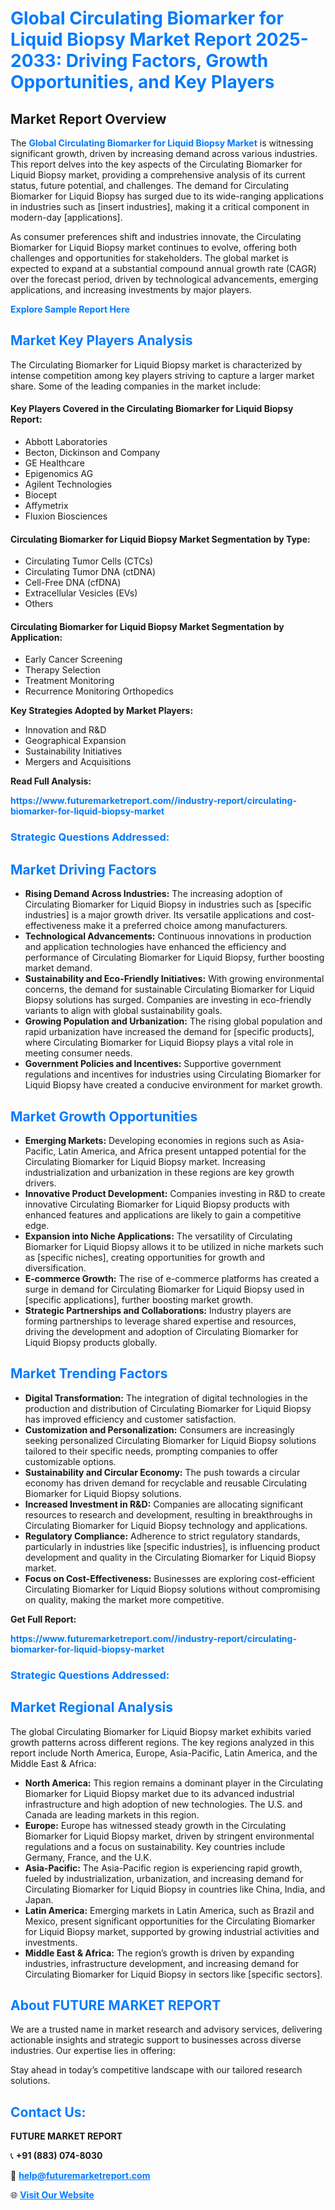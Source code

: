 <h1 style="color: #007BFF;">Global Circulating Biomarker for Liquid Biopsy Market Report 2025-2033: Driving Factors, Growth Opportunities, and Key Players</h1>

<section id="overview">
<h2>Market Report Overview</h2>
<p>The <a href="https://www.futuremarketreport.com//industry-report/circulating-biomarker-for-liquid-biopsy-market" style="color: #007BFF; text-decoration: none;"><strong>Global Circulating Biomarker for Liquid Biopsy Market</strong></a> is witnessing significant growth, driven by increasing demand across various industries. This report delves into the key aspects of the Circulating Biomarker for Liquid Biopsy market, providing a comprehensive analysis of its current status, future potential, and challenges. The demand for Circulating Biomarker for Liquid Biopsy has surged due to its wide-ranging applications in industries such as [insert industries], making it a critical component in modern-day [applications].</p>
<p>As consumer preferences shift and industries innovate, the Circulating Biomarker for Liquid Biopsy market continues to evolve, offering both challenges and opportunities for stakeholders. The global market is expected to expand at a substantial compound annual growth rate (CAGR) over the forecast period, driven by technological advancements, emerging applications, and increasing investments by major players.</p>
</section>

<section id="overview">
<p><a href="https://www.futuremarketreport.com//request-sample/reportId=54731" style="color: #007BFF; text-decoration: none;"><strong>Explore Sample Report Here</strong></a></p>
</section>

<section id="key-players">
<h2 style="color: #007BFF;">Market Key Players Analysis</h2>
<p>The Circulating Biomarker for Liquid Biopsy market is characterized by intense competition among key players striving to capture a larger market share. Some of the leading companies in the market include:</p>
<h4>Key Players Covered in the Circulating Biomarker for Liquid Biopsy Report:</h4>
<ul><li>Abbott Laboratories</li><li>Becton, Dickinson and Company</li><li>GE Healthcare</li><li>Epigenomics AG</li><li>Agilent Technologies</li><li>Biocept</li><li>Affymetrix</li><li>Fluxion Biosciences</li></ul>
<h4>Circulating Biomarker for Liquid Biopsy Market Segmentation by Type:</h4>
<ul><li>Circulating Tumor Cells (CTCs)</li><li>Circulating Tumor DNA (ctDNA)</li><li>Cell-Free DNA (cfDNA)</li><li>Extracellular Vesicles (EVs)</li><li>Others</li></ul>

<h4>Circulating Biomarker for Liquid Biopsy Market Segmentation by Application:</h4>
<ul><li>Early Cancer Screening</li><li>Therapy Selection</li><li>Treatment Monitoring</li><li>Recurrence Monitoring Orthopedics</li></ul>
<p><strong>Key Strategies Adopted by Market Players:</strong></p>
<ul>
<li>Innovation and R&D</li>
<li>Geographical Expansion</li>
<li>Sustainability Initiatives</li>
<li>Mergers and Acquisitions</li>
</ul>
</section>

<section>
<p><strong>Read Full Analysis: </strong></p><a href="https://www.futuremarketreport.com//industry-report/circulating-biomarker-for-liquid-biopsy-market" style="color: #007BFF; text-decoration: none;"><strong>https://www.futuremarketreport.com//industry-report/circulating-biomarker-for-liquid-biopsy-market</strong></a>
<h3 style="color: #007BFF;">Strategic Questions Addressed:</h3>
</section>

<section id="driving-factors">
<h2 style="color: #007BFF;">Market Driving Factors</h2>
<ul>
<li><strong>Rising Demand Across Industries:</strong> The increasing adoption of Circulating Biomarker for Liquid Biopsy in industries such as [specific industries] is a major growth driver. Its versatile applications and cost-effectiveness make it a preferred choice among manufacturers.</li>
<li><strong>Technological Advancements:</strong> Continuous innovations in production and application technologies have enhanced the efficiency and performance of Circulating Biomarker for Liquid Biopsy, further boosting market demand.</li>
<li><strong>Sustainability and Eco-Friendly Initiatives:</strong> With growing environmental concerns, the demand for sustainable Circulating Biomarker for Liquid Biopsy solutions has surged. Companies are investing in eco-friendly variants to align with global sustainability goals.</li>
<li><strong>Growing Population and Urbanization:</strong> The rising global population and rapid urbanization have increased the demand for [specific products], where Circulating Biomarker for Liquid Biopsy plays a vital role in meeting consumer needs.</li>
<li><strong>Government Policies and Incentives:</strong> Supportive government regulations and incentives for industries using Circulating Biomarker for Liquid Biopsy have created a conducive environment for market growth.</li>
</ul>
</section>

<section id="growth-opportunities">
<h2 style="color: #007BFF;">Market Growth Opportunities</h2>
<ul>
<li><strong>Emerging Markets:</strong> Developing economies in regions such as Asia-Pacific, Latin America, and Africa present untapped potential for the Circulating Biomarker for Liquid Biopsy market. Increasing industrialization and urbanization in these regions are key growth drivers.</li>
<li><strong>Innovative Product Development:</strong> Companies investing in R&D to create innovative Circulating Biomarker for Liquid Biopsy products with enhanced features and applications are likely to gain a competitive edge.</li>
<li><strong>Expansion into Niche Applications:</strong> The versatility of Circulating Biomarker for Liquid Biopsy allows it to be utilized in niche markets such as [specific niches], creating opportunities for growth and diversification.</li>
<li><strong>E-commerce Growth:</strong> The rise of e-commerce platforms has created a surge in demand for Circulating Biomarker for Liquid Biopsy used in [specific applications], further boosting market growth.</li>
<li><strong>Strategic Partnerships and Collaborations:</strong> Industry players are forming partnerships to leverage shared expertise and resources, driving the development and adoption of Circulating Biomarker for Liquid Biopsy products globally.</li>
</ul>
</section>

<section id="trending-factors">
<h2 style="color: #007BFF;">Market Trending Factors</h2>
<ul>
<li><strong>Digital Transformation:</strong> The integration of digital technologies in the production and distribution of Circulating Biomarker for Liquid Biopsy has improved efficiency and customer satisfaction.</li>
<li><strong>Customization and Personalization:</strong> Consumers are increasingly seeking personalized Circulating Biomarker for Liquid Biopsy solutions tailored to their specific needs, prompting companies to offer customizable options.</li>
<li><strong>Sustainability and Circular Economy:</strong> The push towards a circular economy has driven demand for recyclable and reusable Circulating Biomarker for Liquid Biopsy solutions.</li>
<li><strong>Increased Investment in R&D:</strong> Companies are allocating significant resources to research and development, resulting in breakthroughs in Circulating Biomarker for Liquid Biopsy technology and applications.</li>
<li><strong>Regulatory Compliance:</strong> Adherence to strict regulatory standards, particularly in industries like [specific industries], is influencing product development and quality in the Circulating Biomarker for Liquid Biopsy market.</li>
<li><strong>Focus on Cost-Effectiveness:</strong> Businesses are exploring cost-efficient Circulating Biomarker for Liquid Biopsy solutions without compromising on quality, making the market more competitive.</li>
</ul>
</section>

<section>
<p><strong>Get Full Report: </strong></p><a href="https://www.futuremarketreport.com//industry-report/circulating-biomarker-for-liquid-biopsy-market" style="color: #007BFF; text-decoration: none;"><strong>https://www.futuremarketreport.com//industry-report/circulating-biomarker-for-liquid-biopsy-market</strong></a>
<h3 style="color: #007BFF;">Strategic Questions Addressed:</h3>
</section>


<section id="regional-analysis">
<h2 style="color: #007BFF;">Market Regional Analysis</h2>
<p>The global Circulating Biomarker for Liquid Biopsy market exhibits varied growth patterns across different regions. The key regions analyzed in this report include North America, Europe, Asia-Pacific, Latin America, and the Middle East & Africa:</p>
<ul>
<li><strong>North America:</strong> This region remains a dominant player in the Circulating Biomarker for Liquid Biopsy market due to its advanced industrial infrastructure and high adoption of new technologies. The U.S. and Canada are leading markets in this region.</li>
<li><strong>Europe:</strong> Europe has witnessed steady growth in the Circulating Biomarker for Liquid Biopsy market, driven by stringent environmental regulations and a focus on sustainability. Key countries include Germany, France, and the U.K.</li>
<li><strong>Asia-Pacific:</strong> The Asia-Pacific region is experiencing rapid growth, fueled by industrialization, urbanization, and increasing demand for Circulating Biomarker for Liquid Biopsy in countries like China, India, and Japan.</li>
<li><strong>Latin America:</strong> Emerging markets in Latin America, such as Brazil and Mexico, present significant opportunities for the Circulating Biomarker for Liquid Biopsy market, supported by growing industrial activities and investments.</li>
<li><strong>Middle East & Africa:</strong> The region’s growth is driven by expanding industries, infrastructure development, and increasing demand for Circulating Biomarker for Liquid Biopsy in sectors like [specific sectors].</li>
</ul>
</section>

<footer>
<h2 style="color: #007BFF;">About FUTURE MARKET REPORT</h2>
<p>We are a trusted name in market research and advisory services, delivering actionable insights and strategic support to businesses across diverse industries. Our expertise lies in offering:</p>

<p>Stay ahead in today’s competitive landscape with our tailored research solutions.</p>

<h2 style="color: #007BFF;">Contact Us:</h2>
<p><strong>FUTURE MARKET REPORT</strong></p>
<p>📞 <strong>+91 (883) 074-8030</strong></p>
<p>📧 <strong><a href="mailto:help@futuremarketreport.com" style="color: #007BFF;">help@futuremarketreport.com</a></strong></p>
<p>🌐 <strong><a href="https://www.futuremarketreport.com/" style="color: #007BFF;">Visit Our Website</a></strong></p>
</footer>
